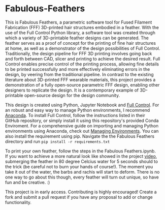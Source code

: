 # Fabulous-Feathers

This is Fabulous Feathers, a parametric software tool for Fused Filament Fabrication (FFF) 3D-printed hair structures embodied in a feather. With the use of the Full Control Python library, a software tool was created through which a variety of 3D-printable feather designs can be generated. The feather serves as a proof of concept for the printing of fine hair structures at home, as well as a demonstrator of the design possibilities of Full Control. 
Traditionally, the design pipeline for FFF 3D printing involves going back and forth between CAD, slicer and printing to achieve the desired result. Full Control enables precise control of the printing process, allowing fine details to be printed successfully and more effectively eliminating errors in the design, by veering from the traditional pipeline.
In contrast to the existing literature about 3D-printed FFF wearable materials, this project provides a demonstration of a fully open-source parametric FFF design, enabling other designers to replicate the design. It is a contemporary example of 3D-printable open-source design for the design community.

This design is created using Python, Jupyter Notebook and [Full Control](https://github.com/FullControlXYZ/fullcontrol). For an robust and easy way to manage Python environments, I recommend [Anaconda](https://www.anaconda.com/). To install Full Control, follow the instructions listed in their GitHub repository, or simply install it using this repository's provided Conda Enviroment. For a comprehensive guide on importing and managing Python environments using Anaconda, check out [Managing Environments](https://docs.anaconda.com/free/navigator/tutorials/manage-environments/). You can also install the requirement using pip. Navigate the the Fabulous Feathers directory and run `pip install -r requirements.txt`

To print your own feather, follow the steps in the Fabulous Feathers.ipynb.  
If you want to achieve a more natural look like showed in the project [video](https://www.reddit.com/r/FullControl/comments/146byi5/fabulous_feathers_4d_printing_feathers_based_on/), submerging the feather in 80 degree Celcius water for 5 seconds should to the trick (be careful not to burn your hands of course!). The moment you take it out of the water, the barbs and rachis will start to deform. There is no one way to go about this though, every feather will turn out unique, so have fun and be creative. :)

This project is in early access. Contributing is highly encouraged! Create a fork and submit a pull request if you have any proposal to add or change functionality.
